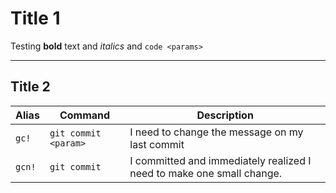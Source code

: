 # Title 1

Testing **bold** text and *italics* and `code <params>`

---

## Title 2

|Alias|Command|Description|
|---|---|---|
|`gc!`|`git commit <param>`|I need to change the message on my last commit|
|`gcn!`|`git commit`|I committed and immediately realized I need to make one small change.|
